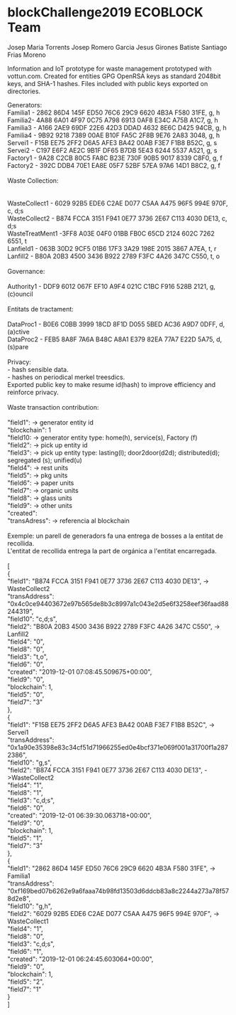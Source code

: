 # blockChallenge2019 ECOBLOCK Team

Josep Maria Torrents
Josep Romero Garcia
Jesus Girones Batiste
Santiago Frias Moreno

Information and IoT prototype for waste management prototyped with vottun.com. Created for entities GPG OpenRSA keys as standard 2048bit keys, and SHA-1 hashes. Files included with public keys exported on directories.

Generators:
<BR>Familia1 -     2862 86D4 145F ED50 76C6  29C9 6620 4B3A F580 31FE, g, h
<BR>Familia2-      4A88 6A01 4F97 0C75 A798  6913 0AF8 E34C A75B A1C7, g, h
<BR>Familia3 -     A166 2AE9 69DF 22E6 42D3  DDAD 4632 8E6C D425 94CB, g, h
<BR>Familia4 -     9B92 9218 7389 00AE B10F  FA5C 2F8B 9E76 2A83 3048, g, h
<BR>Servei1 -      F15B EE75 2FF2 D6A5 AFE3  BA42 00AB F3E7 F1B8 B52C, g, s
<BR>Servei2 -      C197 E6F2 AE2C 9B1F DF65  B7DB 5E43 6244 5537 A521, g, s
<BR>Factory1 -     9A28 C2CB 80C5 FA8C B23E  730F 90B5 9017 8339 C8F0, g, f
<BR>Factory2 -     392C DDB4 70E1 EA8E 05F7  52BF 57EA 97A6 14D1 B8C2, g, f
<BR>
<BR>Waste Collection:
<BR>   
<BR>WasteCollect1 -  6029 92B5 EDE6 C2AE D077  C5AA A475 96F5 994E 970F, c, d;s
<BR>WasteCollect2 -  B874 FCCA 3151 F941 0E77  3736 2E67 C113 4030 DE13, c, d;s
<BR>WasteTreatMent1 -3FF8 A03E 04F0 01BB FB0C  65CD 2124 602C 7262 6551, t
<BR>Lanfield1 -      063B 30D2 9CF5 01B6 17F3  3A29 198E 2015 3867 A7EA, t, r
<BR>Lanfill2 -       B80A 20B3 4500 3436 B922  2789 F3FC 4A26 347C C550, t, o
<BR>
<BR>Governance:
<BR>
<BR>Authority1 -   DDF9 6012 067F EF10 A9F4  021C C1BC F916 528B 2121, g,(c)ouncil
<BR>
<BR>Entitats de tractament:
<BR>
<BR>DataProc1 -   B0E6 C0BB 3999 18CD 8F1D D055 5BED AC36 A9D7 0DFF, d, (a)ctive
<BR>DataProc2 -   FEB5 8A8F 7A6A B48C A8A1 E379 82EA 77A7 E22D 5A75, d, (s)pare
<BR>
<BR>Privacy: 
<BR>- hash sensible data.
<BR>- hashes on periodical merkel treesdics.
<BR> Exported public key to make resume id(hash) to improve efficiency and reinforce privacy.
<BR>
<BR> Waste transaction contribution:
<BR>
<BR>"field1": ->  generator entity id
<BR>"blockchain": 1
<BR>"field10: ->  generator entity type: home(h), service(s), Factory (f)
<BR>"field2": ->  pick up entity id
<BR>"field3": ->  pick up entity type: lasting(l); door2door(d2d); distributed(d); segregated (s); unified(u)
<BR>"field4": -> rest units
<BR>"field5": -> pkg units
<BR>"field6": -> paper units
<BR>"field7": -> organic units
<BR>"field8": -> glass units
<BR>"field9": -> other units
<BR>"created":
<BR>"transAdress": ->  referencia al blockchain
<BR>
<BR>Exemple: un parell de generadors fa una entrega de bosses a la entitat de recollida.
<BR>L'entitat de recollida entrega la part de orgánica a l'entitat encarregada.
<BR>
<BR>[
<BR>  {
<BR>    "field1": "B874 FCCA 3151 F941 0E77  3736 2E67 C113 4030 DE13", -> WasteCollect2
<BR>    "transAddress": "0x4c0ce94403672e97b565de8b3c8997a1c043e2d5e6f3258eef36faad88244319",
<BR>    "field10": "c,d;s",
<BR>    "field2": "B80A 20B3 4500 3436 B922  2789 F3FC 4A26 347C C550", -> Lanfill2
<BR>    "field4": "0",
<BR>    "field8": "0",
<BR>    "field3": "t,o",
<BR>    "field6": "0",
<BR>    "created": "2019-12-01 07:08:45.509675+00:00",
<BR>    "field9": "0",
<BR>    "blockchain": 1,
<BR>    "field5": "0",
<BR>    "field7": "3"
<BR>  },
<BR>  {
<BR>    "field1": "F15B EE75 2FF2 D6A5 AFE3  BA42 00AB F3E7 F1B8 B52C",  -> Servei1
<BR>    "transAddress": "0x1a90e35398e83c34cf51d71966255ed0e4bcf371e069f001a31700f1a2872386",
<BR>    "field10": "g,s",
<BR>    "field2": "B874 FCCA 3151 F941 0E77  3736 2E67 C113 4030 DE13", ->WasteCollect2
<BR>    "field4": "1",
<BR>    "field8": "1",
<BR>    "field3": "c,d;s",
<BR>    "field6": "0",
<BR>    "created": "2019-12-01 06:39:30.063718+00:00",
<BR>    "field9": "0",
<BR>    "blockchain": 1,
<BR>    "field5": "1",
<BR>    "field7": "3"
<BR>  },
<BR>  {
<BR>    "field1": "2862 86D4 145F ED50 76C6  29C9 6620 4B3A F580 31FE", -> Familia1
<BR>    "transAddress": "0xf169bed07b6262e9a6faaa74b98fd13503d6ddcb83a8c2244a273a78f578d2e8",
<BR>    "field10": "g,h",
<BR>    "field2": "6029 92B5 EDE6 C2AE D077  C5AA A475 96F5 994E 970F", -> WasteCollect1
<BR>    "field4": "1",
<BR>    "field8": "0",
<BR>    "field3": "c,d;s",
<BR>    "field6": "1",
<BR>    "created": "2019-12-01 06:24:45.603064+00:00",
<BR>    "field9": "0",
<BR>    "blockchain": 1,
<BR>    "field5": "2",
<BR>    "field7": "1"
<BR>  }
<BR>]
